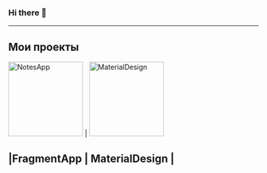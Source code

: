 ### Hi there 👋

---
## Мои проекты

<img 
src="https://user-images.githubusercontent.com/69108210/144707887-38e042ee-1d19-43f8-a222-8f08488e5e63.jpg" width="150" title="NotesApp"> | <img                                                                                 src="https://user-images.githubusercontent.com/69108210/144709587-87161e75-ab9d-47b3-ac91-bd16c3fc207d.jpg" width="150" title="MaterialDesign">

|FragmentApp      | MaterialDesign |
---
